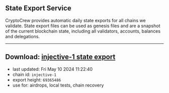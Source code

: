 ## State Export Service
CryptoCrew provides automatic daily state exports for all chains we validate. State export files can be used as genesis files and are a snapshot of the current blockchain state, including all validators, accounts, balances and delegations.

---
**Download: [injective-1 state export](https://dl-eu2.ccvalidators.com/SERVICE/injective/injective-1_export_69365486.json)**
---

- last updated: Fri May 10 2024 11:22:40
- chain id: `injective-1`
- export height: `69365486`
- use for: airdrops, local tests, chain recovery
